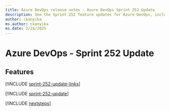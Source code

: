 ```yaml
---
title: Azure DevOps release notes - Azure DevOps Sprint 252 Update
description: See the Sprint 252 feature updates for Azure DevOps, including next steps.
author: ckanyika
ms.author: ckanyika
ms.date: 2/24/2025
---
```


# Azure DevOps - Sprint 252 Update

## Features

[!INCLUDE [sprint-252-update-links](../includes/general/sprint-252-update-links.md)]

[!INCLUDE [sprint-252-update](../includes/general/sprint-252-update.md)]

[!INCLUDE [nextsteps](../includes/nextsteps.md)]
